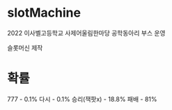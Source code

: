 # slotMachine

2022 이사벨고등학교 사제어울림한마당 공학동아리 부스 운영

슬롯머신 제작

# 확률

  777 - 0.1%
  다시 - 0.1%
  승리(잭팟x) - 18.8%
  패배 - 81%
